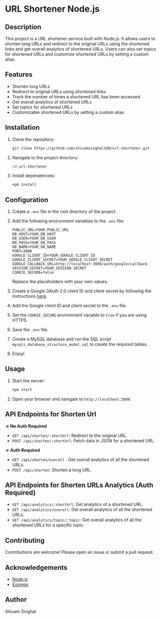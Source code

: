 # URL Shortener Node.js

## Description

This project is a URL shortener service built with Node.js. It allows users to shorten long URLs and redirect to the original URLs using the shortened links and get overall analytics of shortened URLs. Users can also set topics for shortened URLs and customize shortened URLs by setting a custom alias.

## Features

- Shorten long URLs
- Redirect to original URLs using shortened links
- Track the number of times a shortened URL has been accessed
- Get overall analytics of shortened URLs
- Set topics for shortened URLs
- Customizable shortened URLs by setting a custom alias

## Installation

1. Clone the repository:
   ```bash
   git clone https://github.com/shivamsinghal160/url-shortener.git
   ```
2. Navigate to the project directory:
   ```bash
   cd url-shortener
   ```
3. Install dependencies:
   ```bash
   npm install
   ```

## Configuration

1. Create a `.env` file in the root directory of the project.
2. Add the following environment variables to the `.env` file:

   ```env
   PUBLIC_URL=YOUR_PUBLIC_URL
   DB_HOST=YOUR_DB_HOST
   DB_USER=YOUR_DB_USER
   DB_PASS=YOUR_DB_PASS
   DB_NAME=YOUR_DB_NAME
   PORT=3000
   GOOGLE_CLIENT_ID=YOUR_GOOGLE_CLIENT_ID
   GOOGLE_CLIENT_SECRET=YOUR_GOOGLE_CLIENT_SECRET
   GOOGLE_CALLBACK_URL=http://localhost:3000/auth/google/callback
   SESSION_SECRET=YOUR_SESSION_SECRET
   COOKIE_SECURE=false
   ```

   Replace the placeholders with your own values.

3. Create a Google OAuth 2.0 client ID and client secret by following the instructions [here](https://developers.google.com/identity/protocols/oauth2).
4. Add the Google client ID and client secret to the `.env` file.
5. Set the `COOKIE_SECURE` environment variable to `true` if you are using HTTPS.
6. Save the `.env` file.
7. Create a MySQL database and run the SQL script `mysqli_database_structure_model.sql` to create the required tables.
8. Enjoy!

## Usage

1. Start the server:
   ```bash
   npm start
   ```
2. Open your browser and navigate to `http://localhost:3000`.

## API Endpoints for Shorten Url

**-> No Auth Required**

- `GET /api/shorten/:shortUrl`: Redirect to the original URL.
- `POST /api/shorten/:shortUrl`: Fetch data in JSON for a shortened URL.

**-> Auth Required**

- `GET /api/shorten/overall` : Get overall analytics of all the shortened URLs.
- `POST /api/shorten`: Shorten a long URL.

## API Endpoints for Shorten URLs Analytics (Auth Required)

- `GET /api/analytics/:shortUrl`: Get analytics of a shortened URL.
- `GET /api/analytics/overall`: Get overall analytics of all the shortened URLs.
- `GET /api/analytics/topic/:topic`: Get overall analytics of all the shortened URLs for a specific topic.

## Contributing

Contributions are welcome! Please open an issue or submit a pull request.

## Acknowledgements

- [Node.js](https://nodejs.org/)
- [Express](https://expressjs.com/)

## Author

Shivam Singhal
